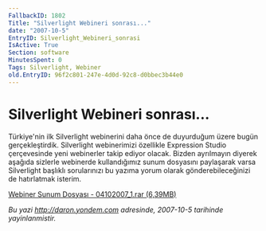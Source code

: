 ```yaml
---
FallbackID: 1802
Title: "Silverlight Webineri sonrası..."
date: "2007-10-5"
EntryID: Silverlight_Webineri_sonrasi
IsActive: True
Section: software
MinutesSpent: 0
Tags: Silverlight, Webiner
old.EntryID: 96f2c801-247e-4d0d-92c8-d0bbec3b44e0
---
```

# Silverlight Webineri sonrası...
Türkiye'nin ilk Silverlight webinerini daha önce de duyurduğum üzere
bugün gerçekleştirdik. Silverlight webinerimizi özellikle Expression
Studio çerçevesinde yeni webinerler takip ediyor olacak. Bizden
ayrılmayın diyerek aşağıda sizlerle webinerde kullandığımız sunum
dosyasını paylaşarak varsa Silverlight başlıklı sorularınızı bu yazıma
yorum olarak gönderebileceğinizi de hatırlatmak isterim.

[Webiner Sunum Dosyası - 04102007\_1.rar
(6,39MB)](media/Silverlight_Webineri_sonrasi/04102007_1.rar)



*Bu yazi http://daron.yondem.com adresinde, 2007-10-5 tarihinde yayinlanmistir.*
